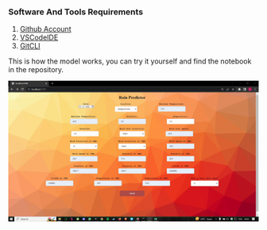 ### Software And Tools Requirements

1. [Github Account](https://github.com)
2. [VSCodeIDE](https://code.visualstudio.com/)
3. [GitCLI](https://git-scm.com/book/en/v2/Getting-Started-The-Command-Line)

This is how the model works, you can try it yourself and find the notebook in the repository.

![](https://github.com/Lak2k1/Austrailia-Rain-Prediction/blob/main/2023-03-28%2000-42-37.gif)

